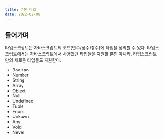 ```yaml
---
title: 기본 타입
date: 2022-02-08
---
```


## 들어가며

타입스크립트는 자바스크립트의 코드(변수/상수/함수)에 타입을 정의할 수 있다.
타입스크립트에서는 자바스크립트에서 사용했던 타입들을 지원할 뿐만 아니라,
타입스크립트만의 새로운 타입들도 지원한다.

- Boolean
- Number
- String
- Array
- Object
- Null
- Undefined
- Tuple
- Enum
- Unkown
- Any
- Void
- Never